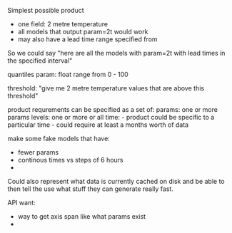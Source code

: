 


Simplest possible product
- one field: 2 metre temperature
- all models that output param=2t would work
- may also have a lead time range specified from

So we could say "here are all the models with param=2t with lead times in the specified interval"

quantiles
  param: 
  float range from 0 - 100

threshold:
  "give me 2 metre temperature values that are above this threshold"


  product requrements can be specified as a set of:
    params: one or more params
    levels: one or more or all 
    time: 
      - product could be specific to a particular time
      - could require at least a months worth of data


make some fake models that have:
 - fewer params
 - continous times vs steps of 6 hours
 - 


Could also represent what data is currently cached on disk and be able to then tell the use what stuff they can generate really fast.

API want:
  - way to get axis span like what params exist
  - 
